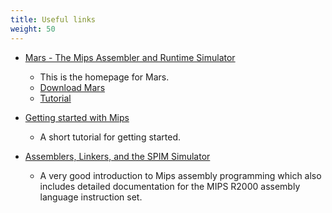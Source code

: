 ```yaml
---
title: Useful links
weight: 50
---
```


- [Mars - The Mips Assembler and Runtime Simulator][mars]
  - This is the homepage for Mars. 
  - [Download Mars][download]
  - [Tutorial]

- [Getting started with Mips][rip]
  - A short tutorial for getting started. 
 
- [Assemblers, Linkers, and the SPIM Simulator][hp-a]
  - A very good introduction to Mips assembly programming which also includes
    detailed documentation for the MIPS R2000 assembly language instruction set.

 
[mars]: http://courses.missouristate.edu/KenVollmar/mars/index.htm
[download]: http://courses.missouristate.edu/KenVollmar/mars/download.htm 
[tutorial]: https://courses.missouristate.edu/KenVollmar/mars/CCSC-CP%20material/MARS%20Tutorial.doc
[rip]: https://riptutorial.com/mips
[hp-a]: http://pages.cs.wisc.edu/~larus/HP_AppA.pdf



